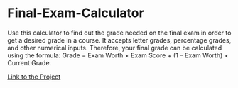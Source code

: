 # Final-Exam-Calculator
Use this calculator to find out the grade needed on the final exam in order to get a desired grade in a course. It accepts letter grades, percentage grades, and other numerical inputs. Therefore, your final grade can be calculated using the formula: Grade = Exam Worth × Exam Score + (1 – Exam Worth) × Current Grade.

[Link to the Project](https://final-exam-calculator.johnnyt001.repl.co/#)
